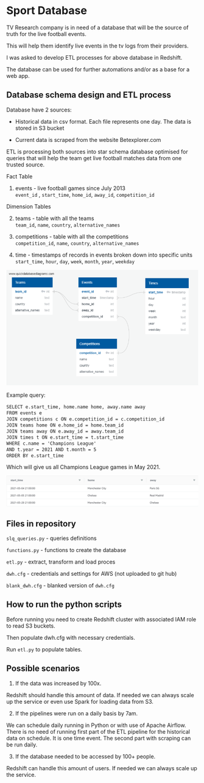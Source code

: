# Sport Database              
                    
TV Research company is in need of a database that will be the source of truth for the live football events.             
                
This will help them identify live events in the tv logs from their providers.           
                
I was asked to develop ETL processes for above database in Redshift.           
                
The database can be used for further automations and/or as a base for a web app.                

## Database schema design and ETL process              
Database have 2 sources:                 
                  
- Historical data in csv format. Each file represents one day. The data is stored in S3 bucket          
                   
- Current data is scraped from the website Betexplorer.com               
                  
ETL is processing both sources into star schema database optimised for queries that will help the team get live football matches data from one trusted source.             
                 
Fact Table               
                 
1. events - live football games since July 2013                 
`event_id` , `start_time`, `home_id`, `away_id`, `competition_id`                 
               
Dimension Tables               
                
2. teams - table with all the teams                
`team_id`, `name`, `country`, `alternative_names`               
                 
3. competitions - table with all the competitions                    
`competition_id`, `name`, `country`, `alternative_names`             
             
4. time - timestamps of records in events broken down into specific units            
`start_time`, `hour`, `day`, `week`, `month`, `year`, `weekday`           

![Database schema](/images/schema.png)
              
Example query:     
     
```
SELECT e.start_time, home.name home, away.name away  
FROM events e  
JOIN competitions c ON e.competition_id = c.competition_id  
JOIN teams home ON e.home_id = home.team_id  
JOIN teams away ON e.away_id = away.team_id  
JOIN times t ON e.start_time = t.start_time  
WHERE c.name = 'Champions League'  
AND t.year = 2021 AND t.month = 5    
ORDER BY e.start_time
```

Which will give us all Champions League games in May 2021.   
     
![Query result](/images/table.png)    
   
## Files in repository             
            
`slq_queries.py` - queries definitions          
            
`functions.py` - functions to create the database              
        
`etl.py` - extract, transform and load proces            
                
`dwh.cfg` - credentials and settings for AWS (not uploaded to git hub)    

`blank_dwh.cfg` - blanked version of `dwh.cfg`                

## How to run the python scripts          
           
Before running you need to create Redshift cluster with associated IAM role to read S3 buckets.        
           
Then populate dwh.cfg with necessary credentials.          
       
Run `etl.py` to populate tables.              

## Possible scenarios    
     
1. If the data was increased by 100x.     
        
Redshift should handle this amount of data. If needed we can always scale up the service or even use Spark for loading data from S3.        
     
2. If the pipelines were run on a daily basis by 7am.     
     
We can schedule daily running in Python or with use of Apache Airflow. There is no need of running first part of the ETL pipeline for the historical data on schedule. It is one time event. The second part with scraping can be run daily.     
    
3. If the database needed to be accessed by 100+ people.    
     
Redshift can handle this amount of users. If needed we can always scale up the service.     




